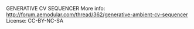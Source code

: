 GENERATIVE CV SEQUENCER
More info: http://forum.aemodular.com/thread/362/generative-ambient-cv-sequencer
License: CC-BY-NC-SA
